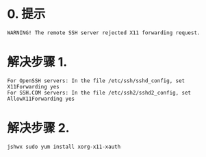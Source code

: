 
# 0. 提示
```
WARNING! The remote SSH server rejected X11 forwarding request. 
```
# 解决步骤 1.
```
For OpenSSH servers: In the file /etc/ssh/sshd_config, set
X11Forwarding yes
For SSH.COM servers: In the file /etc/ssh2/sshd2_config, set
AllowX11Forwarding yes
```
# 解决步骤 2.
```
jshwx sudo yum install xorg-x11-xauth
```
